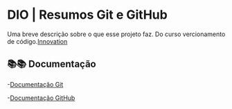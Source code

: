 # DIO | Resumos Git e GitHub

Uma breve descrição sobre o que esse projeto faz.
Do curso vercionamento de código.[Innovation](https://web.dio.me/)

## 📚📚 Documentação
-[Documentação Git](https://git-scm.com/doc)

-[Documentação GitHub](https://docs.github.com/en)
